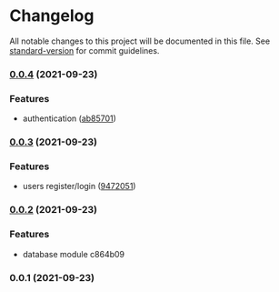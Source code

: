 # Changelog

All notable changes to this project will be documented in this file. See [standard-version](https://github.com/conventional-changelog/standard-version) for commit guidelines.

### [0.0.4](https://github.com/nikolozz/catbook-backend/compare/v0.0.3...v0.0.4) (2021-09-23)


### Features

* authentication ([ab85701](https://github.com/nikolozz/catbook-backend/commit/ab85701fdea57244a1c51a978be34857de9dbca4))

### [0.0.3](https://github.com/nikolozz/catbook-backend/compare/v0.0.2...v0.0.3) (2021-09-23)


### Features

* users register/login ([9472051](https://github.com/nikolozz/catbook-backend/commit/94720511b3fcc5ea8c11daf7afd8a0160c8ef221))

### [0.0.2](///compare/v0.0.1...v0.0.2) (2021-09-23)


### Features

* database module c864b09

### 0.0.1 (2021-09-23)
